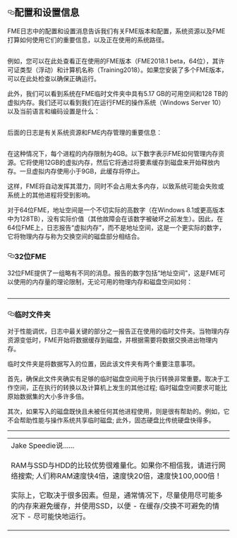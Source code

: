 
  <div id="readme" class="readme blob instapaper_body">
    <article class="markdown-body entry-content" itemprop="text"><h2><a id="user-content-configuration-and-setup-information" class="anchor" aria-hidden="true" href="https://github.com/safesoftware/FMETraining/blob/Desktop-Advanced-2018/DesktopAdvanced2WorkspaceDesign/2.06.LogConfigAndSetupSection.md#configuration-and-setup-information"><svg class="octicon octicon-link" viewBox="0 0 16 16" version="1.1" width="16" height="16" aria-hidden="true"><path fill-rule="evenodd" d="M4 9h1v1H4c-1.5 0-3-1.69-3-3.5S2.55 3 4 3h4c1.45 0 3 1.69 3 3.5 0 1.41-.91 2.72-2 3.25V8.59c.58-.45 1-1.27 1-2.09C10 5.22 8.98 4 8 4H4c-.98 0-2 1.22-2 2.5S3 9 4 9zm9-3h-1v1h1c1 0 2 1.22 2 2.5S13.98 12 13 12H9c-.98 0-2-1.22-2-2.5 0-.83.42-1.64 1-2.09V6.25c-1.09.53-2 1.84-2 3.25C6 11.31 7.55 13 9 13h4c1.45 0 3-1.69 3-3.5S14.5 6 13 6z"></path></svg></a><font style="vertical-align: inherit;"><font style="vertical-align: inherit;">配置和设置信息</font></font></h2>
<p><font style="vertical-align: inherit;"><font style="vertical-align: inherit;">FME日志中的配置和设置消息告诉我们有关FME版本和配置，系统资源以及FME打算如何使用它们的重要信息，以及正在使用的系统路径。</font></font></p>
<p><a target="_blank" href="https://github.com/safesoftware/FMETraining/blob/Desktop-Advanced-2018/DesktopAdvanced2WorkspaceDesign/Images/Img2.004.LogConfigSection.png"><img src="https://github.com/safesoftware/FMETraining/raw/Desktop-Advanced-2018/DesktopAdvanced2WorkspaceDesign/Images/Img2.004.LogConfigSection.png" alt="" style="max-width:100%;"></a></p>
<p><font style="vertical-align: inherit;"><font style="vertical-align: inherit;">例如，您可以在此处查看正在使用的FME版本（FME2018.1 beta，64位），其许可证类型（浮动）和计算机名称（Training2018）。</font><font style="vertical-align: inherit;">如果您安装了多个FME版本，可以在此处检查以确保正确运行。</font></font></p>
<p><font style="vertical-align: inherit;"><font style="vertical-align: inherit;">此外，我们可以看到系统在FME临时文件夹中具有5.17 GB的可用空间和128 TB的虚拟内存。</font><font style="vertical-align: inherit;">我们还可以看到我们在运行FME的操作系统（Windows Server 10）以及当前语言和编码设置是什么：</font></font></p>
<p><a target="_blank" href="https://github.com/safesoftware/FMETraining/blob/Desktop-Advanced-2018/DesktopAdvanced2WorkspaceDesign/Images/Img2.005.LogConfigSection2.png"><img src="https://github.com/safesoftware/FMETraining/raw/Desktop-Advanced-2018/DesktopAdvanced2WorkspaceDesign/Images/Img2.005.LogConfigSection2.png" alt="" style="max-width:100%;"></a></p>
<p><font style="vertical-align: inherit;"><font style="vertical-align: inherit;">后面的日志是有关系统资源和FME内存管理的重要信息：</font></font></p>
<p><a target="_blank" href="https://github.com/safesoftware/FMETraining/blob/Desktop-Advanced-2018/DesktopAdvanced2WorkspaceDesign/Images/Img2.006.LogConfigSection3.png"><img src="https://github.com/safesoftware/FMETraining/raw/Desktop-Advanced-2018/DesktopAdvanced2WorkspaceDesign/Images/Img2.006.LogConfigSection3.png" alt="" style="max-width:100%;"></a></p>
<p><font style="vertical-align: inherit;"><font style="vertical-align: inherit;">在这种情况下，每个进程的内存限制为4GB。</font><font style="vertical-align: inherit;">以下数字表示FME如何管理内存资源。</font><font style="vertical-align: inherit;">它将使用12GB的虚拟内存，然后它将通过将要素缓存到磁盘来开始释放内存。</font><font style="vertical-align: inherit;">一旦虚拟内存使用小于9GB，此缓存将停止。</font></font></p>
<p><font style="vertical-align: inherit;"><font style="vertical-align: inherit;">这样，FME将自动发挥其潜力，同时不会占用太多内存，以致系统可能会失败或系统上的其他进程将受到影响。</font></font></p>
<p><font style="vertical-align: inherit;"><font style="vertical-align: inherit;">对于64位FME，地址空间是一个不切实际的高数字（在Windows 8.1或更高版本中为128TB），没有实际价值（其他故障会在该数字被破坏之前发生）。</font><font style="vertical-align: inherit;">因此，在64位FME上，日志报告“虚拟内存”，而不是地址空间，这是一个更实际的数字，它将物理内存与称为交换空间的磁盘部分相结合。</font></font></p>
<h3><a id="user-content-32-bit-fme" class="anchor" aria-hidden="true" href="https://github.com/safesoftware/FMETraining/blob/Desktop-Advanced-2018/DesktopAdvanced2WorkspaceDesign/2.06.LogConfigAndSetupSection.md#32-bit-fme"><svg class="octicon octicon-link" viewBox="0 0 16 16" version="1.1" width="16" height="16" aria-hidden="true"><path fill-rule="evenodd" d="M4 9h1v1H4c-1.5 0-3-1.69-3-3.5S2.55 3 4 3h4c1.45 0 3 1.69 3 3.5 0 1.41-.91 2.72-2 3.25V8.59c.58-.45 1-1.27 1-2.09C10 5.22 8.98 4 8 4H4c-.98 0-2 1.22-2 2.5S3 9 4 9zm9-3h-1v1h1c1 0 2 1.22 2 2.5S13.98 12 13 12H9c-.98 0-2-1.22-2-2.5 0-.83.42-1.64 1-2.09V6.25c-1.09.53-2 1.84-2 3.25C6 11.31 7.55 13 9 13h4c1.45 0 3-1.69 3-3.5S14.5 6 13 6z"></path></svg></a><font style="vertical-align: inherit;"><font style="vertical-align: inherit;">32位FME</font></font></h3>
<p><font style="vertical-align: inherit;"><font style="vertical-align: inherit;">32位FME提供了一组略有不同的消息。</font><font style="vertical-align: inherit;">报告的数字包括“地址空间”，这是FME可以使用的内存量的理论限制，无论可用的物理内存和磁盘空间如何：</font></font></p>
<p><a target="_blank" href="https://github.com/safesoftware/FMETraining/blob/Desktop-Advanced-2018/DesktopAdvanced2WorkspaceDesign/Images/Img2.007.LogConfigSection3-32bit.png"><img src="https://github.com/safesoftware/FMETraining/raw/Desktop-Advanced-2018/DesktopAdvanced2WorkspaceDesign/Images/Img2.007.LogConfigSection3-32bit.png" alt="" style="max-width:100%;"></a></p>
<hr>
<h3><a id="user-content-temporary-folder" class="anchor" aria-hidden="true" href="https://github.com/safesoftware/FMETraining/blob/Desktop-Advanced-2018/DesktopAdvanced2WorkspaceDesign/2.06.LogConfigAndSetupSection.md#temporary-folder"><svg class="octicon octicon-link" viewBox="0 0 16 16" version="1.1" width="16" height="16" aria-hidden="true"><path fill-rule="evenodd" d="M4 9h1v1H4c-1.5 0-3-1.69-3-3.5S2.55 3 4 3h4c1.45 0 3 1.69 3 3.5 0 1.41-.91 2.72-2 3.25V8.59c.58-.45 1-1.27 1-2.09C10 5.22 8.98 4 8 4H4c-.98 0-2 1.22-2 2.5S3 9 4 9zm9-3h-1v1h1c1 0 2 1.22 2 2.5S13.98 12 13 12H9c-.98 0-2-1.22-2-2.5 0-.83.42-1.64 1-2.09V6.25c-1.09.53-2 1.84-2 3.25C6 11.31 7.55 13 9 13h4c1.45 0 3-1.69 3-3.5S14.5 6 13 6z"></path></svg></a><font style="vertical-align: inherit;"><font style="vertical-align: inherit;">临时文件夹</font></font></h3>
<p><font style="vertical-align: inherit;"><font style="vertical-align: inherit;">对于性能调优，日志中最关键的部分之一报告正在使用的临时文件夹。</font><font style="vertical-align: inherit;">当物理内存资源变低时，FME开始将数据缓存到磁盘，并根据需要将数据交换进出物理内存。</font></font></p>
<p><font style="vertical-align: inherit;"><font style="vertical-align: inherit;">临时文件夹是将数据写入的位置，因此该文件夹有两个重要注意事项。</font></font></p>
<p><font style="vertical-align: inherit;"><font style="vertical-align: inherit;">首先，确保此文件夹确实有足够的临时磁盘空间用于执行转换非常重要。</font><font style="vertical-align: inherit;">取决于工作空间，正在执行的转换以及计算机上发生的其他过程; </font><font style="vertical-align: inherit;">临时磁盘空间要求可能比原始数据集的大小多许多倍。</font></font></p>
<p><font style="vertical-align: inherit;"><font style="vertical-align: inherit;">其次，如果写入的磁盘既快且未被任何其他进程使用，则是很有帮助的。</font><font style="vertical-align: inherit;">例如，它不会帮助性能与操作系统共享临时磁盘; </font><font style="vertical-align: inherit;">此外，固态硬盘比传统硬盘快得多。</font></font></p>
<hr>


<table>
<tbody><tr>
<td>
<i></i><font style="vertical-align: inherit;"><font style="vertical-align: inherit;">
Jake Speedie说......
</font></font></td>
</tr>
<tr>
<td><font style="vertical-align: inherit;"><font style="vertical-align: inherit;">

RAM与SSD与HDD的比较优势很难量化。</font><font style="vertical-align: inherit;">如果你不相信我，请进行网络搜索; </font><font style="vertical-align: inherit;">人们称RAM速度快4倍，速度快20倍，速度快100,000倍！ 
</font></font><br><br><font style="vertical-align: inherit;"><font style="vertical-align: inherit;">实际上，它取决于很多因素。</font><font style="vertical-align: inherit;">但是，通常情况下，尽量使用尽可能多的内存来避免缓存，并使用SSD，以便 - 在缓存/交换不可避免的情况下 - 尽可能快地运行。

</font></font></td>
</tr>
</tbody></table>
</article>
  </div>

</div></body></html>